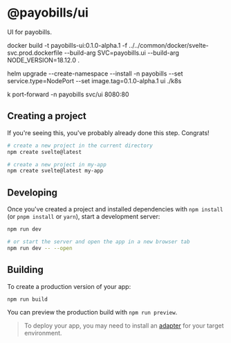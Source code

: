 # @payobills/ui

UI for payobills.

docker build -t payobills-ui:0.1.0-alpha.1 -f ../../common/docker/svelte-svc.prod.dockerfile --build-arg SVC=payobills.ui --build-arg NODE_VERSION=18.12.0 .

helm upgrade --create-namespace --install -n payobills --set service.type=NodePort --set image.tag=0.1.0-alpha.1 ui ./k8s

k port-forward -n payobills svc/ui 8080:80

## Creating a project

If you're seeing this, you've probably already done this step. Congrats!

```bash
# create a new project in the current directory
npm create svelte@latest

# create a new project in my-app
npm create svelte@latest my-app
```

## Developing

Once you've created a project and installed dependencies with `npm install` (or `pnpm install` or `yarn`), start a development server:

```bash
npm run dev

# or start the server and open the app in a new browser tab
npm run dev -- --open
```

## Building

To create a production version of your app:

```bash
npm run build
```

You can preview the production build with `npm run preview`.

> To deploy your app, you may need to install an [adapter](https://kit.svelte.dev/docs/adapters) for your target environment.
